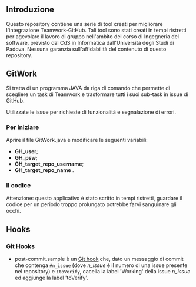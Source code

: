 ## Introduzione
Questo repository contiene una serie di tool creati per migliorare l'integrazione Teamwork-GitHub. Tali tool sono stati creati in tempi ristretti per agevolare il lavoro di gruppo nell'ambito del corso di Ingegneria del software, previsto dal CdS in Informatica dall'Università degli Studi di Padova.
Nessuna garanzia sull'affidabilità del contenuto di questo repository.

## GitWork
Si tratta di un programma JAVA da riga di comando che permette di scegliere un task di Teamwork e trasformare tutti i suoi sub-task in issue di GitHub.

Utilizzate le issue per richieste di funzionalità e segnalazione di errori.

### Per iniziare
Aprire il file GitWork.java e modificare le seguenti variabili: 
- **GH_user**;
- **GH_psw**;
- **GH_target_repo_username**; 
- **GH_target_repo_name** .

### Il codice
Attenzione: questo applicativo è stato scritto in tempi ristretti, guardare il codice per un periodo troppo prolungato potrebbe farvi sanguinare gli occhi.

## Hooks
### Git Hooks
- post-commit.sample è un [Git hook](https://git-scm.com/book/it/v2/Customizing-Git-Git-Hooks) che, dato un messaggio di commit che contenga ```#n_issue``` (dove *n_issue* è il numero di una issue presente nel repository) e ```£toVerify```, cacella la label 'Working' della issue *n_issue* ed aggiunge la label 'toVerify'. 
